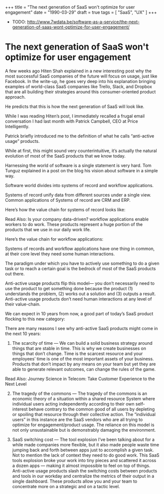 +++
title = "The next generation of SaaS won't optimize for user engagement"
date = "1990-03-29"
draft = true
tags = [
    "SaaS",
    "UX"
]
+++

- TODO: http://www.7wdata.be/software-as-a-service/the-next-generation-of-saas-wont-optimize-for-user-engagement/

# The next generation of SaaS won't optimize for user engagement

A few weeks ago Hiten Shah explained in a new interesting post why the most
successful SaaS companies of the future will focus on usage, just like Facebook.
In the write-up, he goes very deep into his explanation bringing examples of
world-class SaaS companies like Trello, Slack, and Dropbox that are all building
their strategies around this consumer-oriented product approach.

He predicts that this is how the next generation of SaaS will look like.

While I was reading Hiten’s post, I immediately recalled a frugal email
conversation I had last month with Patrick Campbell, CEO at Price Intelligently.

Patrick briefly introduced me to the definition of what he calls “anti-active
usage” products.

While at first, this might sound very counterintuitive, it’s actually the
natural evolution of most of the SaaS products that we know today.

Harnessing the world of software is a single statement is very hard. Tom Tunguz
explained in a post on the blog his vision about software in a simple way.

Software world divides into systems of record and workflow applications.

Systems of record unify data from different sources under a single view. Common
applications of Systems of record are CRM and ERP.

Here’s how the value chain for systems of record looks like:

Read Also: Is your company data-driven? workflow applications enable workers to
do work. These products represent a huge portion of the products that we use in
our daily work life.

Here’s the value chain for workflow applications:

Systems of records and workflow applications have one thing in common, at their
core level they need some human interactions.

The paradigm under which you have to actively use something to do a given task
or to reach a certain goal is the bedrock of most of the SaaS products out
there.

Anti-active usage products flip this model— you don’t necessarily need to use
the product to get something done because the product (1) understands the
problem, (2) works out a solution and (3) outputs a result. Anti-active usage
products don’t need human interactions at any level of their value-chain.

We can expect in 10 years from now, a good part of today’s SaaS product flocking
to this new category:

There are many reasons I see why anti-active SaaS products might come in the
next 10 years:

1. The scarcity of time — We can build a solid business strategy around things
   that are stable in time. This is why we create businesses on things that
   don’t change. Time is the scarcest resource and your employees’ time is one
   of the most important assets of your business. Products that don’t impact by
   any means on your team but yet they are able to generate relevant outcomes,
   can change the rules of the game.

Read Also: Journey Science in Telecom: Take Customer Experience to the Next
Level

2. The tragedy of the commons — The tragedy of the commons is an economic theory
   of a situation within a shared resource System where individual users acting
   independently according to their own self-interest behave contrary to the
   common good of all users by depleting or spoiling that resource through their
   collective action. The “individual users” in this instance are the SaaS
   vendors who are all trying to optimize for engagement/product usage. The
   reliance on this model is not only unsustainable but is demonstrably damaging
   the environment.

3. SaaS switching cost — The tool explosion I’ve been talking about for a while
   made companies more flexible, but it also made people waste time jumping back
   and forth between apps just to accomplish a given task. Not to mention the
   lack of context they need to do good work. This SaaS tools explosion broke
   your work into tiny pieces and scattered it across a dozen apps — making it
   almost impossible to feel on top of things. Anti-active usage products slash
   the switching costs between products and tools in our workday and centralize
   the metrics of their output in a single dashboard. These products allow you
   and your team to concentrate more on a strategic and on a tactic level.
